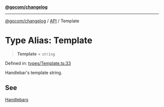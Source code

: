 [**@gocom/changelog**](../README.md)

***

[@gocom/changelog](../README.md) / [API](../Public/API.md) / Template

# Type Alias: Template

> **Template** = `string`

Defined in: [types/Template.ts:33](https://github.com/gocom/changelog/blob/d427b90e897d313546949939f234807dde0c823c/src/types/Template.ts#L33)

Handlebar's template string.

## See

[Handlebars](https://handlebarsjs.com/)
